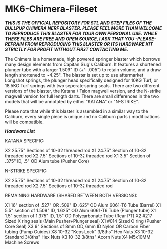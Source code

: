 # MK6-Chimera-Fileset
***THIS IS THE OFFICIAL REPOSITORY FOR STL AND STEP FILES OF THE BULLPUP CHIMERA NERF BLASTER. PLEASE FEEL MORE THAN WELCOME TO REPRODUCE THIS BLASTER FOR YOUR OWN PERSONAL USE. WHILE THESE FILES ARE FREE AND OPEN SOURCE, I ASK THAT YOU -PLEASE- REFRAIN FROM REPRODUCING THIS BLASTER OR ITS HARDWARE KIT STRICTLY FOR PROFIT WITHOUT FIRST CONTACTING ME.***

The Chimera is a homemade, high powered springer blaster which borrows many design elements from Capitan Slug's Caliburn. It features a shortened plunger tube with a larger 1.509" ID (+/- .005") to retain volume, and a draw length shortened to ~4.25". The blaster is set up to use aftermarket Longshot springs, the plunger head specifically designed for 10KG Turf, or 18.5KG Turf springs with two seperate spring seats. There are two different versions of the blaster, the Katana / Talon magwell version, and the N-strike magwell version for full length darts. There are small differences in the two models that will be annotated by either "KATANA" or "N-STRIKE".

Please note that while this blaster is assembled in a similar way to the Caliburn, every single piece is unique and no Caliburn parts / modifications will be compatible.

***Hardware List***

KATANA SPECIFIC:

X2 25.75" Sections of 10-32 threaded rod 
X1 24.75" Section of 10-32 threaded rod
X2 7.5" Sections of 10-32 threaded rod
X1 3.5" Section of .375" ID, .5" OD Alum tube (Pusher Core)

N-STRIKE SPECIFIC:

X2 25.75" Sections of 10-32 threaded rod 
X1 24.75" Section of 10-32 threaded rod
X2 7.5" Sections of 10-32 threaded rod


REMAINING HARDWARE (SHARED BETWEEN BOTH VERSIONS):

X1 16" section of .527" OR .509" ID .625" OD Alum 6061-T6 Tube (Barrel) 
X1 5.5" section of 1.509" ID, 1.625" OD Alum 6061-T6 Tube (Plunger tube)
X1 1.5" section of 1.375" ID, 1.5" OD Polycarbonate Tube (Rear PT)
X2 #217 Sized X ring seals (Main Pusher+Plunger seal)
X1 #014 Sized O ring (Pusher Core Seal)
X3 9" Sections of 8mm OD, 6mm ID Nylon OR Carbon Fiber tubing (Pump Guides)
X8 10-32 "Keps Lock" 3/8ths" Hex Nuts
X3 10-32 Standard 3/8ths" Hex Nuts
X3 10-32 3/8ths" Acorn Nuts
X4 M5x10MM Machine Screws
